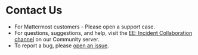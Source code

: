 # Contact Us

- For Mattermost customers - Please open a support case.
- For questions, suggestions, and help, visit the [EE: Incident Collaboration channel](https://community.mattermost.com/core/channels/ee-incident-response) on our Community server.
- To report a bug, please [open an issue](https://github.com/mattermost/mattermost-plugin-incident-collaboration/issues).
